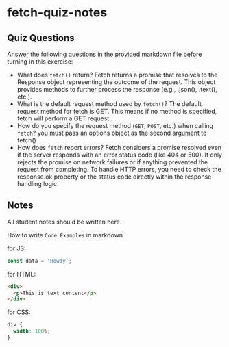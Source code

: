 # fetch-quiz-notes

## Quiz Questions

Answer the following questions in the provided markdown file before turning in this exercise:

- What does `fetch()` return?
  Fetch returns a promise that resolves to the Response object representing the outcome of the request. This object provides methods to further process the response (e.g., .json(), .text(), etc.).
- What is the default request method used by `fetch()`?
  The default request method for fetch is GET. This means if no method is specified, fetch will perform a GET request.
- How do you specify the request method (`GET`, `POST`, etc.) when calling `fetch`?
  you must pass an options object as the second argument to fetch()
- How does `fetch` report errors?
  Fetch considers a promise resolved even if the server responds with an error status code (like 404 or 500). It only rejects the promise on network failures or if anything prevented the request from completing. To handle HTTP errors, you need to check the response.ok property or the status code directly within the response handling logic.

## Notes

All student notes should be written here.

How to write `Code Examples` in markdown

for JS:

```javascript
const data = 'Howdy';
```

for HTML:

```html
<div>
  <p>This is text content</p>
</div>
```

for CSS:

```css
div {
  width: 100%;
}
```
